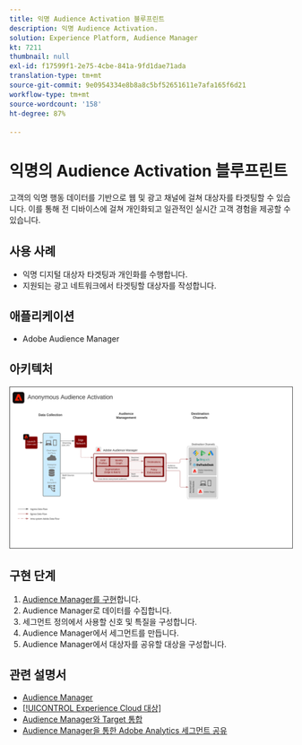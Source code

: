 ```yaml
---
title: 익명 Audience Activation 블루프린트
description: 익명 Audience Activation.
solution: Experience Platform, Audience Manager
kt: 7211
thumbnail: null
exl-id: f17599f1-2e75-4cbe-841a-9fd1dae71ada
translation-type: tm+mt
source-git-commit: 9e0954334e8b8a8c5bf52651611e7afa165f6d21
workflow-type: tm+mt
source-wordcount: '158'
ht-degree: 87%

---
```


# 익명의 Audience Activation 블루프린트

고객의 익명 행동 데이터를 기반으로 웹 및 광고 채널에 걸쳐 대상자를 타겟팅할 수 있습니다. 이를 통해 전 디바이스에 걸쳐 개인화되고 일관적인 실시간 고객 경험을 제공할 수 있습니다.

## 사용 사례

* 익명 디지털 대상자 타겟팅과 개인화를 수행합니다.
* 지원되는 광고 네트워크에서 타겟팅할 대상자를 작성합니다.

## 애플리케이션

* Adobe Audience Manager

## 아키텍처

<img src="assets/anonymous_activation.svg" alt="익명의 Audience Activation 청사진을 위한 참조 아키텍처" style="border:1px solid #4a4a4a" />

## 구현 단계

<!-- These steps should link to help. -->

1. [Audience Manager를 구현](https://experienceleague.corp.adobe.com/docs/audience-manager/user-guide/implementation-integration-guides/implement-audience-manager.html?lang=en#implementation-integration-guides)합니다.
1. Audience Manager로 데이터를 수집합니다.
1. 세그먼트 정의에서 사용할 신호 및 특질을 구성합니다.
1. Audience Manager에서 세그먼트를 만듭니다.
1. Audience Manager에서 대상자를 공유할 대상을 구성합니다.

## 관련 설명서

* [Audience Manager](https://experienceleague.adobe.com/docs/audience-manager.html?lang=ko)
* [[!UICONTROL Experience Cloud 대상]](https://experienceleague.adobe.com/docs/core-services/interface/audiences/audience-library.html?lang=ko)
* [Audience Manager와 Target 통합](https://experienceleague.adobe.com/docs/audience-manager/user-guide/implementation-integration-guides/integration-other-solutions/aam-target-integration.html?lang=ko)
* [Audience Manager을 통한 Adobe Analytics 세그먼트 공유](https://experienceleague.adobe.com/docs/analytics/components/segmentation/segmentation-workflow/seg-publish.html?lang=ko)
